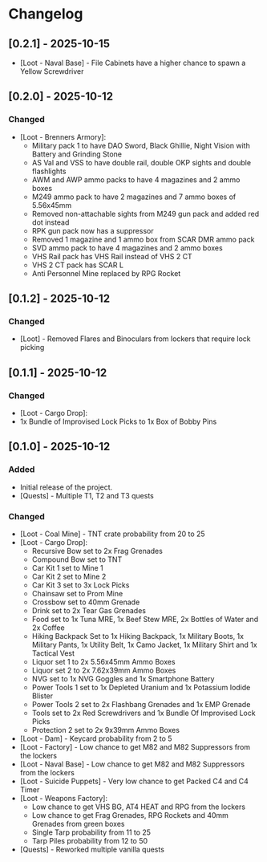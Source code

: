 # Changelog

## [0.2.1] - 2025-10-15

- [Loot - Naval Base] - File Cabinets have a higher chance to spawn a Yellow Screwdriver

## [0.2.0] - 2025-10-12

### Changed
- [Loot - Brenners Armory]:
  - Military pack 1 to have DAO Sword, Black Ghillie, Night Vision with Battery and Grinding Stone
  - AS Val and VSS to have double rail, double OKP sights and double flashlights
  - AWM and AWP ammo packs to have 4 magazines and 2 ammo boxes
  - M249 ammo pack to have 2 magazines and 7 ammo boxes of 5.56x45mm
  - Removed non-attachable sights from M249 gun pack and added red dot instead
  - RPK gun pack now has a suppressor
  - Removed 1 magazine and 1 ammo box from SCAR DMR ammo pack
  - SVD ammo pack to have 4 magazines and 2 ammo boxes
  - VHS Rail pack has VHS Rail instead of VHS 2 CT
  - VHS 2 CT pack has SCAR L
  - Anti Personnel Mine replaced by RPG Rocket

## [0.1.2] - 2025-10-12
### Changed
- [Loot] - Removed Flares and Binoculars from lockers that require lock picking

## [0.1.1] - 2025-10-12
### Changed
- [Loot - Cargo Drop]:
- 1x Bundle of Improvised Lock Picks to 1x Box of Bobby Pins

## [0.1.0] - 2025-10-12
### Added
- Initial release of the project.
- [Quests] - Multiple T1, T2 and T3 quests

### Changed
- [Loot - Coal Mine] - TNT crate probability from 20 to 25
- [Loot - Cargo Drop]:
  - Recursive Bow set to 2x Frag Grenades
  - Compound Bow set to TNT
  - Car Kit 1 set to Mine 1
  - Car Kit 2 set to Mine 2
  - Car Kit 3 set to 3x Lock Picks
  - Chainsaw set to Prom Mine
  - Crossbow set to 40mm Grenade
  - Drink set to 2x Tear Gas Grenades
  - Food set to 1x Tuna MRE, 1x Beef Stew MRE, 2x Bottles of Water and 2x Coffee
  - Hiking Backpack Set to 1x Hiking Backpack, 1x Military Boots, 1x Military Pants, 1x Utility Belt, 1x Camo Jacket, 1x Military Shirt and 1x Tactical Vest
  - Liquor set 1 to 2x 5.56x45mm Ammo Boxes
  - Liquor set 2 to 2x 7.62x39mm Ammo Boxes
  - NVG set to 1x NVG Goggles and 1x Smartphone Battery
  - Power Tools 1 set to 1x Depleted Uranium and 1x Potassium Iodide Blister
  - Power Tools 2 set to 2x Flashbang Grenades and 1x EMP Grenade
  - Tools set to 2x Red Screwdrivers and 1x Bundle Of Improvised Lock Picks
  - Protection 2 set to 2x 9x39mm Ammo Boxes
- [Loot - Dam] - Keycard probability from 2 to 5
- [Loot - Factory] - Low chance to get M82 and M82 Suppressors from the lockers
- [Loot - Naval Base] - Low chance to get M82 and M82 Suppressors from the lockers
- [Loot - Suicide Puppets] - Very low chance to get Packed C4 and C4 Timer
- [Loot - Weapons Factory]:
  - Low chance to get VHS BG, AT4 HEAT and RPG from the lockers
  - Low chance to get Frag Grenades, RPG Rockets and 40mm Grenades from green boxes
  - Single Tarp probability from 11 to 25
  - Tarp Piles probability from 12 to 50
- [Quests] - Reworked multiple vanilla quests
